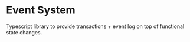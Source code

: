 # Event System
Typescript library to provide transactions + event log on top of functional state changes.
